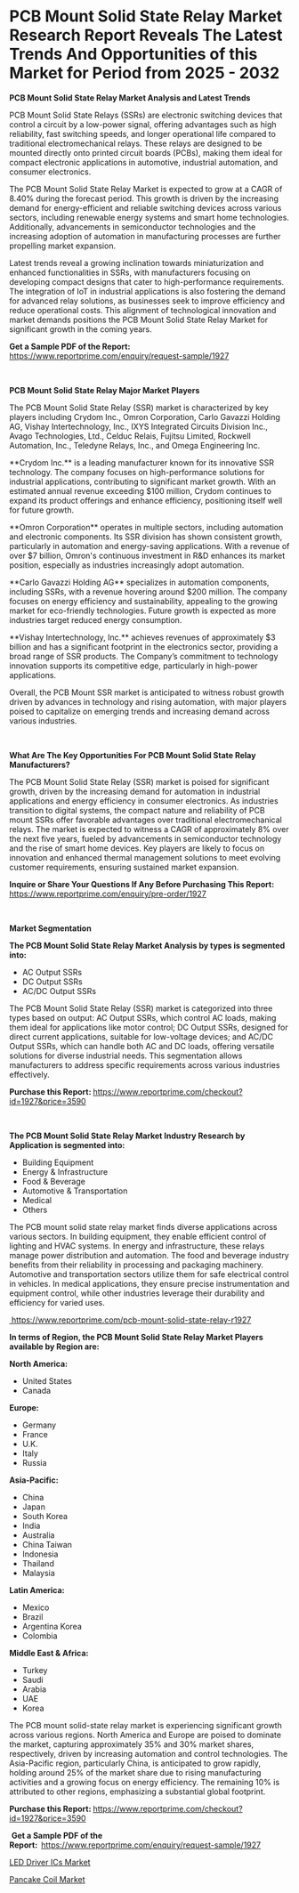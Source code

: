 <p><h1>PCB Mount Solid State Relay Market Research Report Reveals The Latest Trends And Opportunities of this Market for Period from 2025 - 2032</h1></p><p><strong>PCB Mount Solid State Relay Market Analysis and Latest Trends</strong></p>
<p><p>PCB Mount Solid State Relays (SSRs) are electronic switching devices that control a circuit by a low-power signal, offering advantages such as high reliability, fast switching speeds, and longer operational life compared to traditional electromechanical relays. These relays are designed to be mounted directly onto printed circuit boards (PCBs), making them ideal for compact electronic applications in automotive, industrial automation, and consumer electronics.</p><p>The PCB Mount Solid State Relay Market is expected to grow at a CAGR of 8.40% during the forecast period. This growth is driven by the increasing demand for energy-efficient and reliable switching devices across various sectors, including renewable energy systems and smart home technologies. Additionally, advancements in semiconductor technologies and the increasing adoption of automation in manufacturing processes are further propelling market expansion.</p><p>Latest trends reveal a growing inclination towards miniaturization and enhanced functionalities in SSRs, with manufacturers focusing on developing compact designs that cater to high-performance requirements. The integration of IoT in industrial applications is also fostering the demand for advanced relay solutions, as businesses seek to improve efficiency and reduce operational costs. This alignment of technological innovation and market demands positions the PCB Mount Solid State Relay Market for significant growth in the coming years.</p></p>
<p><strong>Get a Sample PDF of the Report:&nbsp;</strong> <a href="https://www.reportprime.com/enquiry/request-sample/1927?utm_campaign=2198&utm_medium=2&utm_source=Github&utm_content=ia&utm_term=18032025&utm_id=pcb-mount-solid-state-relay">https://www.reportprime.com/enquiry/request-sample/1927</a></p>
<p>&nbsp;</p>
<p><strong>PCB Mount Solid State Relay Major Market Players</strong></p>
<p><p>The PCB Mount Solid State Relay (SSR) market is characterized by key players including Crydom Inc., Omron Corporation, Carlo Gavazzi Holding AG, Vishay Intertechnology, Inc., IXYS Integrated Circuits Division Inc., Avago Technologies, Ltd., Celduc Relais, Fujitsu Limited, Rockwell Automation, Inc., Teledyne Relays, Inc., and Omega Engineering Inc. </p><p>**Crydom Inc.** is a leading manufacturer known for its innovative SSR technology. The company focuses on high-performance solutions for industrial applications, contributing to significant market growth. With an estimated annual revenue exceeding $100 million, Crydom continues to expand its product offerings and enhance efficiency, positioning itself well for future growth.</p><p>**Omron Corporation** operates in multiple sectors, including automation and electronic components. Its SSR division has shown consistent growth, particularly in automation and energy-saving applications. With a revenue of over $7 billion, Omron's continuous investment in R&D enhances its market position, especially as industries increasingly adopt automation.</p><p>**Carlo Gavazzi Holding AG** specializes in automation components, including SSRs, with a revenue hovering around $200 million. The company focuses on energy efficiency and sustainability, appealing to the growing market for eco-friendly technologies. Future growth is expected as more industries target reduced energy consumption.</p><p>**Vishay Intertechnology, Inc.** achieves revenues of approximately $3 billion and has a significant footprint in the electronics sector, providing a broad range of SSR products. The Company’s commitment to technology innovation supports its competitive edge, particularly in high-power applications. </p><p>Overall, the PCB Mount SSR market is anticipated to witness robust growth driven by advances in technology and rising automation, with major players poised to capitalize on emerging trends and increasing demand across various industries.</p></p>
<p>&nbsp;</p>
<p><strong>What Are The Key Opportunities For PCB Mount Solid State Relay Manufacturers?</strong></p>
<p><p>The PCB Mount Solid State Relay (SSR) market is poised for significant growth, driven by the increasing demand for automation in industrial applications and energy efficiency in consumer electronics. As industries transition to digital systems, the compact nature and reliability of PCB mount SSRs offer favorable advantages over traditional electromechanical relays. The market is expected to witness a CAGR of approximately 8% over the next five years, fueled by advancements in semiconductor technology and the rise of smart home devices. Key players are likely to focus on innovation and enhanced thermal management solutions to meet evolving customer requirements, ensuring sustained market expansion.</p></p>
<p><strong>Inquire or Share Your Questions If Any Before Purchasing This Report:</strong> <a href="https://www.reportprime.com/enquiry/pre-order/1927?utm_campaign=2198&utm_medium=2&utm_source=Github&utm_content=ia&utm_term=18032025&utm_id=pcb-mount-solid-state-relay">https://www.reportprime.com/enquiry/pre-order/1927</a></p>
<p>&nbsp;</p>
<p><strong>Market Segmentation</strong></p>
<p><strong>The PCB Mount Solid State Relay Market Analysis by types is segmented into:</strong></p>
<p><ul><li>AC Output SSRs</li><li>DC Output SSRs</li><li>AC/DC Output SSRs</li></ul></p>
<p><p>The PCB Mount Solid State Relay (SSR) market is categorized into three types based on output: AC Output SSRs, which control AC loads, making them ideal for applications like motor control; DC Output SSRs, designed for direct current applications, suitable for low-voltage devices; and AC/DC Output SSRs, which can handle both AC and DC loads, offering versatile solutions for diverse industrial needs. This segmentation allows manufacturers to address specific requirements across various industries effectively.</p></p>
<p><strong>Purchase this Report:&nbsp;</strong><a href="https://www.reportprime.com/checkout?id=1927&price=3590&utm_campaign=2198&utm_medium=2&utm_source=Github&utm_content=ia&utm_term=18032025&utm_id=pcb-mount-solid-state-relay">https://www.reportprime.com/checkout?id=1927&price=3590</a></p>
<p>&nbsp;</p>
<p><strong>The PCB Mount Solid State Relay Market Industry Research by Application is segmented into:</strong></p>
<p><ul><li>Building Equipment</li><li>Energy & Infrastructure</li><li>Food & Beverage</li><li>Automotive & Transportation</li><li>Medical</li><li>Others</li></ul></p>
<p><p>The PCB mount solid state relay market finds diverse applications across various sectors. In building equipment, they enable efficient control of lighting and HVAC systems. In energy and infrastructure, these relays manage power distribution and automation. The food and beverage industry benefits from their reliability in processing and packaging machinery. Automotive and transportation sectors utilize them for safe electrical control in vehicles. In medical applications, they ensure precise instrumentation and equipment control, while other industries leverage their durability and efficiency for varied uses.</p></p>
<p><a href="https://www.reportprime.com/pcb-mount-solid-state-relay-r1927?utm_campaign=2198&utm_medium=2&utm_source=Github&utm_content=ia&utm_term=18032025&utm_id=pcb-mount-solid-state-relay">&nbsp;https://www.reportprime.com/pcb-mount-solid-state-relay-r1927</a></p>
<p><strong>In terms of Region, the PCB Mount Solid State Relay Market Players available by Region are:</strong></p>
<p>
    <p> <strong> North America: </strong>
        <ul>
            <li>United States</li>
            <li>Canada</li>
        </ul>
        </p> 
    <p> <strong> Europe: </strong>
        <ul>
            <li>Germany</li>
            <li>France</li>
            <li>U.K.</li>
            <li>Italy</li>
            <li>Russia</li>
        </ul>
        </p> 
    <p> <strong> Asia-Pacific: </strong>
        <ul>
            <li>China</li>
            <li>Japan</li>
            <li>South Korea</li>
            <li>India</li>
            <li>Australia</li>
            <li>China Taiwan</li>
            <li>Indonesia</li>
            <li>Thailand</li>
            <li>Malaysia</li>
        </ul>
        </p> 
    <p> <strong> Latin America: </strong>
        <ul>
            <li>Mexico</li>
            <li>Brazil</li>
            <li>Argentina Korea</li>
            <li>Colombia</li>
        </ul>
        </p> 
    <p> <strong> Middle East & Africa: </strong>
        <ul>
            <li>Turkey</li>
            <li>Saudi</li>
            <li>Arabia</li>
            <li>UAE</li>
            <li>Korea</li>
        </ul>
    </p>
    </p>
<p><p>The PCB mount solid-state relay market is experiencing significant growth across various regions. North America and Europe are poised to dominate the market, capturing approximately 35% and 30% market shares, respectively, driven by increasing automation and control technologies. The Asia-Pacific region, particularly China, is anticipated to grow rapidly, holding around 25% of the market share due to rising manufacturing activities and a growing focus on energy efficiency. The remaining 10% is attributed to other regions, emphasizing a substantial global footprint.</p></p>
<p><strong>Purchase this Report: </strong><a href="https://www.reportprime.com/checkout?id=1927&price=3590&utm_campaign=2198&utm_medium=2&utm_source=Github&utm_content=ia&utm_term=18032025&utm_id=pcb-mount-solid-state-relay">https://www.reportprime.com/checkout?id=1927&price=3590</a></p>
<p>&nbsp;<strong>Get a Sample PDF of the Report:&nbsp;&nbsp;</strong><a href="https://www.reportprime.com/enquiry/request-sample/1927?utm_campaign=2198&utm_medium=2&utm_source=Github&utm_content=ia&utm_term=18032025&utm_id=pcb-mount-solid-state-relay">https://www.reportprime.com/enquiry/request-sample/1927</a></p>
<p><strong></strong></p>
<p><p><a href="https://github.com/awwqamet/Market-Research-Report-List-1/blob/main/led-driver-ics-market.md?utm_campaign=2198&utm_medium=2&utm_source=Github&utm_content=ia&utm_term=18032025&utm_id=pcb-mount-solid-state-relay">LED Driver ICs Market</a></p><p><a href="https://github.com/marcayaminig/Market-Research-Report-List-1/blob/main/pancake-coil-market.md?utm_campaign=2198&utm_medium=2&utm_source=Github&utm_content=ia&utm_term=18032025&utm_id=pcb-mount-solid-state-relay">Pancake Coil Market</a></p></p>